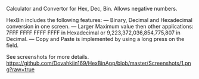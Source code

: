 Calculator and Convertor for Hex, Dec, Bin. Allows negative numbers.

HexBin includes the following features:
— Binary, Decimal and Hexadecimal conversion in one screen.
— Larger Maximum value then other applications: 7FFF FFFF FFFF FFFF in Hexadecimal or 9,223,372,036,854,775,807 in Decimal.
— Copy and Paste is implemented by using a long press on the field.

See screenshots for more details.
https://github.com/Dovahkiin169/HexBinApp/blob/master/Screenshots/1.png?raw=true
